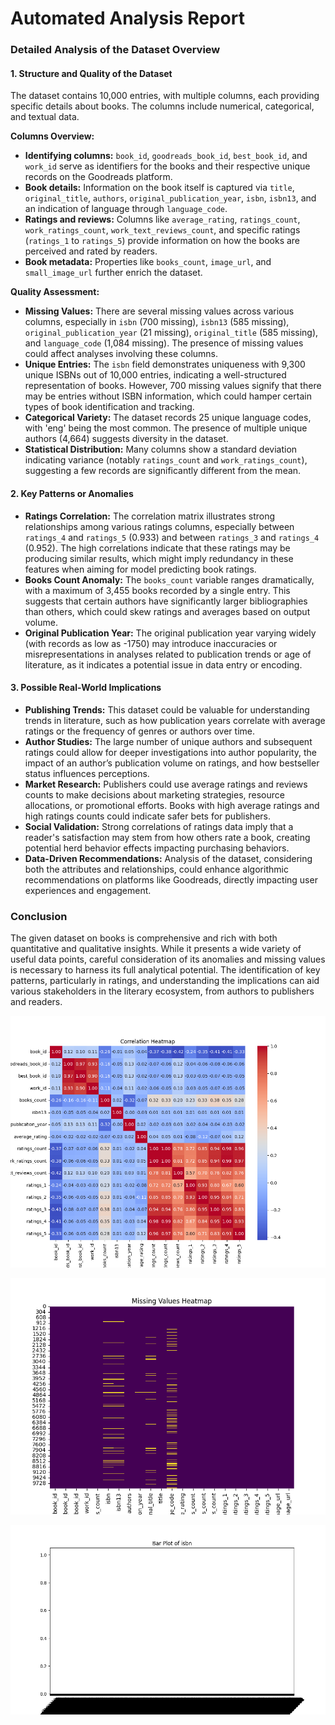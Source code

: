 # Automated Analysis Report
### Detailed Analysis of the Dataset Overview

#### 1. Structure and Quality of the Dataset

The dataset contains 10,000 entries, with multiple columns, each providing specific details about books. The columns include numerical, categorical, and textual data.

**Columns Overview:**
- **Identifying columns:** `book_id`, `goodreads_book_id`, `best_book_id`, and `work_id` serve as identifiers for the books and their respective unique records on the Goodreads platform.
- **Book details:** Information on the book itself is captured via `title`, `original_title`, `authors`, `original_publication_year`, `isbn`, `isbn13`, and an indication of language through `language_code`.
- **Ratings and reviews:** Columns like `average_rating`, `ratings_count`, `work_ratings_count`, `work_text_reviews_count`, and specific ratings (`ratings_1` to `ratings_5`) provide information on how the books are perceived and rated by readers.
- **Book metadata:** Properties like `books_count`, `image_url`, and `small_image_url` further enrich the dataset.

**Quality Assessment:**
- **Missing Values:** There are several missing values across various columns, especially in `isbn` (700 missing), `isbn13` (585 missing), `original_publication_year` (21 missing), `original_title` (585 missing), and `language_code` (1,084 missing). The presence of missing values could affect analyses involving these columns.
- **Unique Entries:** The `isbn` field demonstrates uniqueness with 9,300 unique ISBNs out of 10,000 entries, indicating a well-structured representation of books. However, 700 missing values signify that there may be entries without ISBN information, which could hamper certain types of book identification and tracking.
- **Categorical Variety:** The dataset records 25 unique language codes, with 'eng' being the most common. The presence of multiple unique authors (4,664) suggests diversity in the dataset.
- **Statistical Distribution:** Many columns show a standard deviation indicating variance (notably `ratings_count` and `work_ratings_count`), suggesting a few records are significantly different from the mean.

#### 2. Key Patterns or Anomalies

- **Ratings Correlation:** The correlation matrix illustrates strong relationships among various ratings columns, especially between `ratings_4` and `ratings_5` (0.933) and between `ratings_3` and `ratings_4` (0.952). The high correlations indicate that these ratings may be producing similar results, which might imply redundancy in these features when aiming for model predicting book ratings.
- **Books Count Anomaly:** The `books_count` variable ranges dramatically, with a maximum of 3,455 books recorded by a single entry. This suggests that certain authors have significantly larger bibliographies than others, which could skew ratings and averages based on output volume.
- **Original Publication Year:** The original publication year varying widely (with records as low as -1750) may introduce inaccuracies or misrepresentations in analyses related to publication trends or age of literature, as it indicates a potential issue in data entry or encoding.
  
#### 3. Possible Real-World Implications

- **Publishing Trends:** This dataset could be valuable for understanding trends in literature, such as how publication years correlate with average ratings or the frequency of genres or authors over time.
- **Author Studies:** The large number of unique authors and subsequent ratings could allow for deeper investigations into author popularity, the impact of an author’s publication volume on ratings, and how bestseller status influences perceptions.
- **Market Research:** Publishers could use average ratings and reviews counts to make decisions about marketing strategies, resource allocations, or promotional efforts. Books with high average ratings and high ratings counts could indicate safer bets for publishers.
- **Social Validation:** Strong correlations of ratings data imply that a reader's satisfaction may stem from how others rate a book, creating potential herd behavior effects impacting purchasing behaviors. 
- **Data-Driven Recommendations:** Analysis of the dataset, considering both the attributes and relationships, could enhance algorithmic recommendations on platforms like Goodreads, directly impacting user experiences and engagement.

### Conclusion

The given dataset on books is comprehensive and rich with both quantitative and qualitative insights. While it presents a wide variety of useful data points, careful consideration of its anomalies and missing values is necessary to harness its full analytical potential. The identification of key patterns, particularly in ratings, and understanding the implications can aid various stakeholders in the literary ecosystem, from authors to publishers and readers.

![Correlation Heatmap](correlation_heatmap.png)

![Missing Values Heatmap](missing_values.png)

![Bar Plot of isbn](isbn_bar_plot.png)